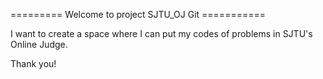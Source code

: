 ========= Welcome to project SJTU_OJ Git ===========

I want to create a space where I can put my codes of problems
in SJTU's Online Judge.

Thank you!

